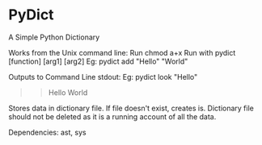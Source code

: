 # PyDict
A Simple Python Dictionary

Works from the Unix command line:
Run chmod a+x
Run with pydict [function] [arg1] [arg2]
Eg: 
pydict add "Hello" "World"

Outputs to Command Line stdout:
Eg:
pydict look "Hello"
>> Hello
>> World

Stores data in dictionary file. If file doesn't exist, creates is. Dictionary file should not be deleted as it is a running account of all the data.


Dependencies:
ast, sys
